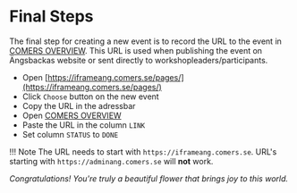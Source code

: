 # Final Steps

The final step for creating a new event is to record the URL to the event in [COMERS OVERVIEW](https://docs.google.com/spreadsheets/d/1a2BTf9VfGQlScm0UR8xB2wzFnm_yhQC8VP4iIygmMeM/edit?ts=5c07f01d#gid=1416145104).
This URL is used when publishing the event on Ängsbackas website or sent directly to workshopleaders/participants.

- Open [https://iframeang.comers.se/pages/](https://iframeang.comers.se/pages/)
- Click `Choose` button on the new event
- Copy the URL in the adressbar
- Open [COMERS OVERVIEW](https://docs.google.com/spreadsheets/d/1a2BTf9VfGQlScm0UR8xB2wzFnm_yhQC8VP4iIygmMeM/edit?ts=5c07f01d#gid=1416145104)
- Paste the URL in the column `LINK`
- Set column `STATUS` to `DONE`

!!! Note
    The URL needs to start with `https://iframeang.comers.se`. URL's starting with `https://adminang.comers.se` will **not** work.

*Congratulations! You're truly a beautiful flower that brings joy to this world.*
